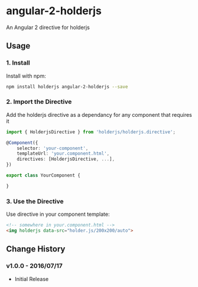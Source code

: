 # angular-2-holderjs
An Angular 2 directive for holderjs

## Usage

### 1. Install

Install with npm:

```bash
npm install holderjs angular-2-holderjs --save
```

### 2. Import the Directive

Add the holderjs directive as a dependancy for any component that requires it

```typescript
import { HolderjsDirective } from 'holderjs/holderjs.directive';

@Component({
    selector: 'your-component',
    templateUrl: 'your.component.html',
    directives: [HolderjsDirective, ...],
})

export class YourComponent {

}

```
### 3. Use the Directive

Use directive in your component template:

```html
<!-- somewhere in your.component.html -->
<img holderjs data-src="holder.js/200x200/auto">
```

## Change History

### v1.0.0 - 2016/07/17

* Initial Release
